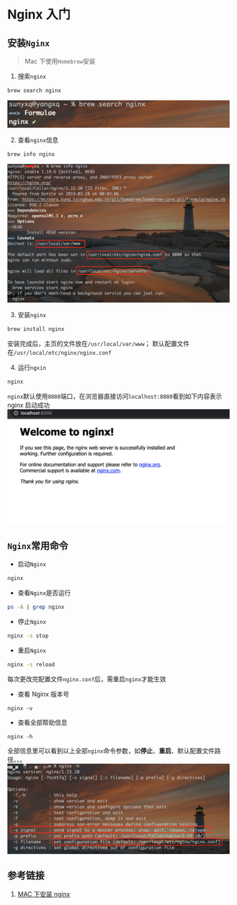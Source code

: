 # Nginx 入门

## 安装`Nginx`

> Mac 下使用`Homebrew`安装

1. 搜索`nginx`

```sh
brew search nginx
```

![search nginx](./images/search_nginx.png)

2. 查看`nginx`信息

```sh
brew info nginx
```

![info nginx](./images/info_nginx.png)

3. 安装`nginx`

```sh
brew install nginx
```

安装完成后，主页的文件放在`/usr/local/var/www`；
默认配置文件在`/usr/local/etc/nginx/nginx.conf`

4. 运行`ngxin`

```sh
nginx
```

`nginx`默认使用`8080`端口，在浏览器直接访问`localhost:8080`看到如下内容表示 nginx 启动成功
![start nginx](./images/start_nginx.png)

## `Nginx`常用命令

- 启动`Nginx`

```sh
nginx
```

- 查看`Nginx`是否运行

```sh
ps -A | grep nginx
```

- 停止`Nginx`

```sh
nginx -s stop
```

- 重启`Nginx`

```sh
nginx -s reload
```

每次更改完配置文件`nginx.conf`后，需重启`nginx`才能生效

- 查看 Nginx 版本号

```
nginx -v
```

- 查看全部帮助信息

```
nginx -h
```

全部信息里可以看到以上全部`nginx`命令参数，如**停止**、**重启**、默认配置文件路径。。。
![nginx help](./images/nginx_help.png)

## 参考链接

1. [MAC 下安装 nginx](https://segmentfault.com/a/1190000016020328)
